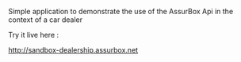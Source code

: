 
Simple application to demonstrate the use of the AssurBox Api in the context of a car dealer

Try it live here :

http://sandbox-dealership.assurbox.net

